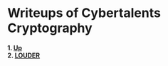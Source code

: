 # Writeups of Cybertalents Cryptography
__1. [Up](https://cybertalents.com/challenges/cryptography/up)__  
__2. [LOUDER](https://cybertalents.com/challenges/cryptography/louder)__
